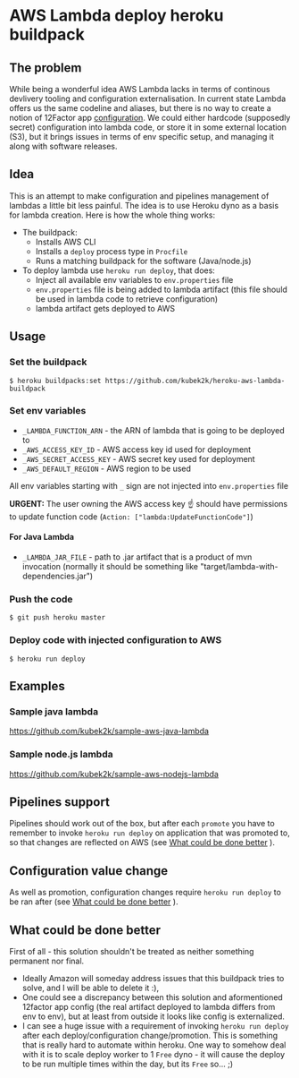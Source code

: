 # AWS Lambda deploy heroku buildpack

## The problem

While being a wonderful idea AWS Lambda lacks in terms of continous devlivery tooling and configuration externalisation. In current state Lambda offers us the same codeline and aliases, but there is no way to create a notion of 12Factor app [configuration](http://12factor.net/config). We could either hardcode (supposedly secret) configuration into lambda code, or store it in some external location (S3), but it brings issues in terms of env specific setup, and managing it along with software releases.

## Idea

This is an attempt to make configuration and pipelines management of lambdas a little bit less painful.
The idea is to use Heroku dyno as a basis for lambda creation.
Here is how the whole thing works:

  - The buildpack:
    - Installs AWS CLI
    - Installs a `deploy` process type in `Procfile`
    - Runs a matching buildpack for the software (Java/node.js)
  - To deploy lambda use `heroku run deploy`, that does:
    - Inject all available env variables to `env.properties` file
    - `env.properties` file is being added to lambda artifact (this file should be used in lambda code to retrieve configuration)
    - lambda artifact gets deployed to AWS

## Usage

### Set the buildpack

```
$ heroku buildpacks:set https://github.com/kubek2k/heroku-aws-lambda-buildpack
```

### Set env variables

  * `_LAMBDA_FUNCTION_ARN` - the ARN of lambda that is going to be deployed to
  * `_AWS_ACCESS_KEY_ID` - AWS access key id used for deployment
  * `_AWS_SECRET_ACCESS_KEY` - AWS secret key used for deployment
  * `_AWS_DEFAULT_REGION` - AWS region to be used

All env variables starting with `_` sign are not injected into `env.properties` file

**URGENT:** The user owning the AWS access key :point_up: should have permissions to update function code (`Action: ["lambda:UpdateFunctionCode"]`)

#### For Java Lambda

* `_LAMBDA_JAR_FILE` - path to .jar artifact that is a product of mvn invocation (normally it should be something like "target/lambda-with-dependencies.jar")

### Push the code

```
$ git push heroku master
```

### Deploy code with injected configuration to AWS

```
$ heroku run deploy
```

## Examples 

### Sample java lambda

https://github.com/kubek2k/sample-aws-java-lambda

### Sample node.js lambda

https://github.com/kubek2k/sample-aws-nodejs-lambda

## Pipelines support

Pipelines should work out of the box, but after each `promote` you have to remember to invoke `heroku run deploy` on application that was promoted to, so that changes are reflected on AWS (see [What could be done better](#what-could-be-done-better) ).

## Configuration value change

As well as promotion, configuration changes require `heroku run deploy` to be ran after (see [What could be done better](#what-could-be-done-better) ).

## What could be done better

First of all - this solution shouldn't be treated as neither something permanent nor final.
  * Ideally Amazon will someday address issues that this buildpack tries to solve, and I will be able to delete it :),
  * One could see a discrepancy between this solution and aformentioned 12factor app config (the real artifact deployed to lambda differs from env to env), but at least from outside it looks like config is externalized.
  * I can see a huge issue with a requirement of invoking `heroku run deploy` after each deploy/configuration change/promotion. This is something that is really hard to automate within heroku. One way to somehow deal with it is to scale deploy worker to 1 `Free` dyno - it will cause the deploy to be run multiple times within the day, but its `Free` so... ;)
